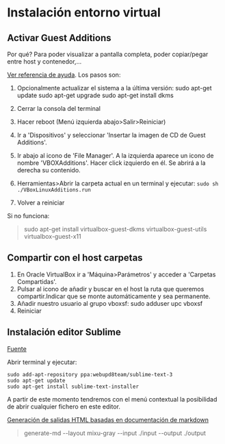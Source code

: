 # Instalación entorno virtual
## Activar Guest Additions
Por qué? Para poder visualizar a pantalla completa, poder copiar/pegar entre host y contenedor,...

[Ver referencia de ayuda](https://www.youtube.com/watch?v=fbMDZJsMZg8). Los pasos son:

1. Opcionalmente actualizar el sistema a la última versión:
    sudo apt-get update
    sudo apt-get upgrade
    sudo apt-get install dkms

2. Cerrar la consola del terminal
3. Hacer reboot (Menú izquierda abajo>Salir>Reiniciar)
4. Ir a 'Dispositivos' y seleccionar 'Insertar la imagen de CD de Guest Additions'.
5. Ir abajo al icono de 'File Manager'.  A la izquierda aparece un icono de nombre 'VBOXAdditions'. Hacer click izquierdo en él. Se abrirá a la derecha su contenido.
6. Herramientas>Abrir la carpeta actual en un terminal y ejecutar:
  ```sudo sh ./VBoxLinuxAdditions.run```
7. Volver a reiniciar


Si no funciona:

> sudo apt-get install virtualbox-guest-dkms virtualbox-guest-utils virtualbox-guest-x11

## Compartir con el host carpetas

1. En Oracle VirtualBox ir a 'Máquina>Parámetros' y acceder a 'Carpetas Compartidas'.
2. Pulsar al icono de añadir y buscar en el host la ruta que queremos compartir.Indicar que se monte automáticamente y sea permanente.
3. Añadir nuestro usuario al grupo vboxsf:
    sudo adduser upc vboxsf
4. Reiniciar

## Instalación editor Sublime

[Fuente](http://lubuntuhowto.blogspot.com.es/2015/03/how-to-install-sublime-text-3-on-lubuntu.html)

Abrir terminal y ejecutar:

    sudo add-apt-repository ppa:webupd8team/sublime-text-3
    sudo apt-get update
    sudo apt-get install sublime-text-installer

A partir de este momento tendremos con el menú contextual la posibilidad de abrir cualquier fichero en este editor.

[Generación de salidas HTML basadas en documentación de markdown](http://mixu.net/markdown-styles/)

> generate-md --layout mixu-gray --input ./input --output ./output
